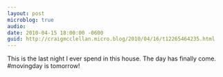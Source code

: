 ```yaml
---
layout: post
microblog: true
audio: 
date: 2010-04-15 18:00:00 -0600
guid: http://craigmcclellan.micro.blog/2010/04/16/t12265464235.html
---
```

This is the last night I ever spend in this house. The day has finally come. #movingday is tomorrow!
